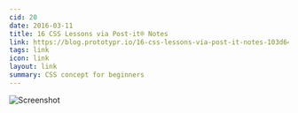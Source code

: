 ```yaml
---
cid: 20
date: 2016-03-11
title: 16 CSS Lessons via Post-it® Notes
link: https://blog.prototypr.io/16-css-lessons-via-post-it-notes-103d64809e7
tags: link
icon: link
layout: link
summary: CSS concept for beginners
---
```



![Screenshot](/images/20-screenshot.png)



